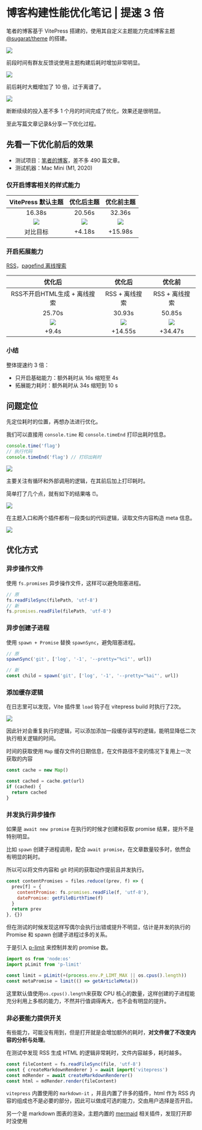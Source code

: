 # 博客构建性能优化笔记 | 提速 3 倍

笔者的博客基于 VitePress 搭建的，使用其自定义主题能力完成博客主题 [@sugarat/theme](https://github.com/ATQQ/sugar-blog/tree/master/packages/theme) 的搭建。

![](https://cdn.upyun.sugarat.top/mdImg/sugar/cba8352b9fdd1e26dfe2146dde30bc97)

前段时间有群友反馈说使用主题构建后耗时增加非常明显。

![](https://cdn.upyun.sugarat.top/mdImg/sugar/5eb95eee23034a7cfb39d938fce52437)

前后耗时大概增加了 10 倍，过于离谱了。

![](https://cdn.upyun.sugarat.top/mdImg/sugar/1c870dbc78093fa15454d3d6d1c32dfe)

断断续续的投入差不多 1 个月的时间完成了优化，效果还是很明显。

至此写篇文章记录&分享一下优化过程。

## 先看一下优化前后的效果

* 测试项目：[笔者的博客](https://github.com/ATQQ/sugar-blog/tree/master/packages/blogpress)，差不多 490 篇文章。
* 测试机器：Mac Mini (M1, 2020)

### 仅开启博客相关的样式能力

|                               VitePress 默认主题                                |                                   优化后主题                                    |                                   优化前主题                                    |
| :-----------------------------------------------------------------------------: | :-----------------------------------------------------------------------------: | :-----------------------------------------------------------------------------: |
|                                     16.38s                                      |                                     20.56s                                      |                                     32.36s                                      |
| ![](https://cdn.upyun.sugarat.top/mdImg/sugar/20ccceb73d416e3341dab78e04ae3c7d) | ![](https://cdn.upyun.sugarat.top/mdImg/sugar/d4752955e7fb980b79a655c9f7db3927) | ![](https://cdn.upyun.sugarat.top/mdImg/sugar/978a478651b2186199eadcc732e1ae83) |
|                                    对比目标                                     |                                     +4.18s                                      |                                     +15.98s                                     |

### 开启拓展能力

[RSS](https://www.npmjs.com/package/vitepress-plugin-rss)，[pagefind 离线搜索](https://www.npmjs.com/package/vitepress-plugin-pagefind)

 |                                     优化后                                      |                                     优化后                                      |                                     优化前                                      |
 | :-----------------------------------------------------------------------------: | :-----------------------------------------------------------------------------: | :-----------------------------------------------------------------------------: |
 |                          RSS不开启HTML生成 + 离线搜索                           |                                 RSS + 离线搜索                                  |                                 RSS + 离线搜索                                  |
 |                                     25.70s                                      |                                     30.93s                                      |                                     50.85s                                      |
 | ![](https://cdn.upyun.sugarat.top/mdImg/sugar/77a35411fbea3f64936abfcc6622e2c2) | ![](https://cdn.upyun.sugarat.top/mdImg/sugar/2fff5a8446c1b8a22ebd603d1759cd18) | ![](https://cdn.upyun.sugarat.top/mdImg/sugar/4fb36cd4141dbba944cf66d88228e8b6) |
 |                                      +9.4s                                      |                                     +14.55s                                     |                                     +34.47s                                     |

### 小结

整体提速约 3 倍：

* 只开启基础能力：额外耗时从 16s 缩短至 4s
* 拓展能力耗时：额外耗时从 34s 缩短到 10 s

## 问题定位

先定位耗时的位置，再想办法进行优化。

我们可以直接用 `console.time` 和 `console.timeEnd` 打印出耗时信息。

```js
console.time('flag')
// 执行代码
console.timeEnd('flag') // 打印出耗时
```

![](https://cdn.upyun.sugarat.top/mdImg/sugar/3bbe8436fb53bb0baca9fdc7e6eda240)

主要关注有循环和外部调用的逻辑，在其前后加上打印耗时。

简单打了几个点，就有如下的结果咯 ⏰。

![](https://cdn.upyun.sugarat.top/mdImg/sugar/4b9c8ea5149c417e65199050558d2614)

在主题入口和两个插件都有一段类似的代码逻辑，读取文件内容构造 meta 信息。

![](https://cdn.upyun.sugarat.top/mdImg/sugar/7a6dcb360c7410855b915f05fb16ccf7)

## 优化方式

### 异步操作文件

使用 `fs.promises` 异步操作文件，这样可以避免阻塞进程。

```js
// 原
fs.readFileSync(filePath, 'utf-8')
// 新
fs.promises.readFile(filePath, 'utf-8')
```

### 异步创建子进程

使用 `spawn + Promise` 替换 `spawnSync`，避免阻塞进程。

```js
// 原
spawnSync('git', ['log', '-1', '--pretty="%ci"', url])

// 新
const child = spawn('git', ['log', '-1', '--pretty="%ai"', url])
```

### 添加缓存逻辑

在日志里可以发现，Vite 插件里 `load` 钩子在 vitepress build 时执行了2次。

![](https://cdn.upyun.sugarat.top/mdImg/sugar/974ca3b77ceb5724138bba0a9918eae0)

因此针对会重复执行的逻辑，可以添加添加一段缓存读写的逻辑，能明显降低二次执行相关逻辑的时间。

时间的获取使用 `Map` 缓存文件的日期信息，在文件路径不变的情况下复用上一次获取的内容

```js
const cache = new Map()

const cached = cache.get(url)
if (cached) {
  return cached
}
```

### 并发执行异步操作

如果是 `await new promise` 在执行的时候才创建和获取 promise 结果，提升不是特别明显。

比如 `spawn` 创建子进程调用，配合 `await promise`，在文章数量较多时，依然会有明显的耗时。

所以可以将文件内容和 git 时间的获取动作提前且并发执行。

```js
const contentPromises = files.reduce((prev, f) => {
  prev[f] = {
    contentPromise: fs.promises.readFile(f, 'utf-8'),
    datePromise: getFileBirthTime(f)
  }
  return prev
}, {})
```

但在测试的时候发现这样写偶尔会执行出错或提升不明显，估计是并发的执行的 Promise 和 spawn 创建子进程过多的关系。

于是引入 [p-limit](https://www.npmjs.com/package/p-limit) 来控制并发的 promise 数。

```js
import os from 'node:os'
import pLimit from 'p-limit'

const limit = pLimit(+(process.env.P_LIMT_MAX || os.cpus().length))
const metaPromise = limit(() => getArticleMeta())
```

这里默认值使用`os.cpus().length`来获取 CPU 核心的数量，这样创建的子进程能充分利用上多核的能力，不然并行值调得再大，也不会有明显的提升。

### 非必要能力提供开关

有些能力，可能没有用到，但是打开就是会增加额外的耗时，**对文件做了不改变内容的分析与处理**。

在测试中发现 RSS 生成 HTML 的逻辑非常耗时，文件内容越多，耗时越多。

```js
const fileContent = fs.readFileSync(file, 'utf-8')
const { createMarkdownRenderer } = await import('vitepress')
const mdRender = await createMarkdownRenderer()
const html = mdRender.render(fileContent)
```

`vitepress` 内置使用的 `markdown-it` ，并且内置了许多的插件，html 作为 RSS 内容的组成也不是必要的部分，因此可以做成可选的能力，交由用户选择是否开启。

另一个是 markdown 图表的渲染，主题内置的 [mermaid](https://mermaid.nodejs.cn/) 相关插件，发现打开即时没使用

### 